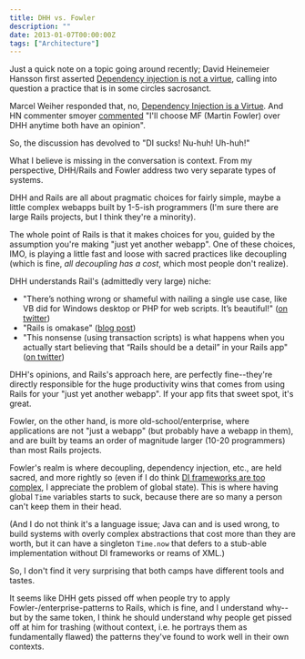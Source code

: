 ```yaml
---
title: DHH vs. Fowler
description: ""
date: 2013-01-07T00:00:00Z
tags: ["Architecture"]
---
```




Just a quick note on a topic going around recently; David Heinemeier Hansson first asserted [Dependency injection is not a virtue](http://david.heinemeierhansson.com/2012/dependency-injection-is-not-a-virtue.html), calling into question a practice that is in some circles sacrosanct.

Marcel Weiher responded that, no, [Dependency Injection is a Virtue](http://blog.metaobject.com/2013/01/dependency-injection-is-virtue.html). And HN commenter smoyer [commented](http://news.ycombinator.com/item?id=5020525) "I'll choose MF (Martin Fowler) over DHH anytime both have an opinion".

So, the discussion has devolved to "DI sucks! Nu-huh! Uh-huh!"

What I believe is missing in the conversation is context. From my perspective, DHH/Rails and Fowler address two very separate types of systems.

DHH and Rails are all about pragmatic choices for fairly simple, maybe a little complex webapps built by 1-5-ish programmers (I'm sure there are large Rails projects, but I think they're a minority).

The whole point of Rails is that it makes choices for you, guided by the assumption you're making "just yet another webapp". One of these choices, IMO, is playing a little fast and loose with sacred practices like decoupling (which is fine, *all decoupling has a cost*, which most people don't realize).

DHH understands Rail's (admittedly very large) niche:

* "There’s nothing wrong or shameful with nailing a single use case, like VB did for Windows desktop or PHP for web scripts. It’s beautiful!" ([on twitter](https://twitter.com/dhh/status/284952366317461504))
* "Rails is omakase" ([blog post](http://david.heinemeierhansson.com/2012/rails-is-omakase.html))
* "This nonsense (using transaction scripts) is what happens when you actually start believing that “Rails should be a detail” in your Rails app" ([on twitter](https://twitter.com/dhh/status/282965246547750912))

DHH's opinions, and Rails's approach here, are perfectly fine--they're directly responsible for the huge productivity wins that comes from using Rails for your "just yet another webapp". If your app fits that sweet spot, it's great.

Fowler, on the other hand, is more old-school/enterprise, where applications are not "just a webapp" (but probably have a webapp in them), and are built by teams an order of magnitude larger (10-20 programmers) than most Rails projects.

Fowler's realm is where decoupling, dependency injection, etc., are held sacred, and more rightly so (even if I do think [DI frameworks are too complex](http://draconianoverlord.com/2011/03/17/frameworkless-di.html), I appreciate the problem of global state). This is where having global `Time` variables starts to suck, because there are so many a person can't keep them in their head.

(And I do not think it's a language issue; Java can and is used wrong, to build systems with overly complex abstractions that cost more than they are worth, but it can have a singleton `Time.now` that defers to a stub-able implementation without DI frameworks or reams of XML.)

So, I don't find it very surprising that both camps have different tools and tastes.

It seems like DHH gets pissed off when people try to apply Fowler-/enterprise-patterns to Rails, which is fine, and I understand why--but by the same token, I think he should understand why people get pissed off at him for trashing (without context, i.e. he portrays them as fundamentally flawed) the patterns they've found to work well in their own contexts. 

